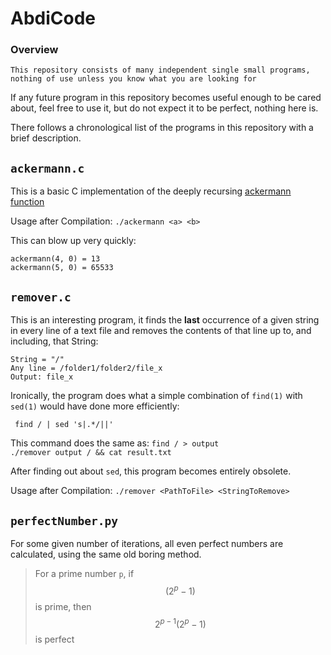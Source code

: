 # AbdiCode
### Overview
`This repository consists of many independent single small programs, nothing of use unless you know what you are looking for`

If any future program in this repository becomes useful enough to be cared about, feel free to use it, but do not expect it to be perfect, nothing here is.

There follows a chronological list of the programs in this repository with a brief description.

## `ackermann.c`
This is a basic C implementation of the deeply recursing 
[ackermann function](https://en.wikipedia.org/wiki/Ackermann_function)

Usage after Compilation: 
`./ackermann <a> <b>`
    
This can blow up very quickly:

    ackermann(4, 0) = 13
    ackermann(5, 0) = 65533

## `remover.c`
This is an interesting program, it finds the **last** occurrence of a given string in every line of a text file and removes the contents of that line up to, and including, that String:

    String = "/"
    Any line = /folder1/folder2/file_x
    Output: file_x

Ironically, the program does what a simple combination of `find(1)` with `sed(1)` would have done more efficiently: 

` find / | sed 's|.*/||'`

This command does the same as:
`find / > output`\
`./remover output / && cat result.txt`

After finding out about `sed`, this program becomes entirely obsolete.

Usage after Compilation: `./remover <PathToFile> <StringToRemove>`

## `perfectNumber.py`
For some given number of iterations, all even perfect numbers are calculated, using the same old boring method.
> For a prime number `p`, if $$(2^p-1)$$ is prime, then $$2^{p-1}(2^p-1)$$ is perfect
